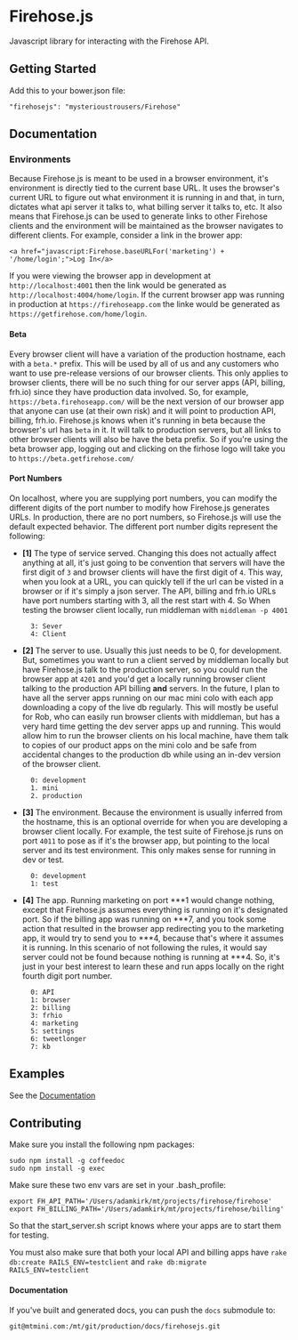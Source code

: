 # Firehose.js

Javascript library for interacting with the Firehose API.

## Getting Started

Add this to your bower.json file:

    "firehosejs": "mysterioustrousers/Firehose"

## Documentation

### Environments

Because Firehose.js is meant to be used in a browser environment, it's environment is directly tied to the current base URL. It uses the browser's current URL to figure out what environment it is running in and that, in turn, dictates what api server it talks to, what billing server it talks to, etc. It also means that Firehose.js can be used to generate links to other Firehose clients and the environment will be maintained as the browser navigates to different clients. For example,
consider a link in the brower app:

    <a href="javascript:Firehose.baseURLFor('marketing') + '/home/login';">Log In</a>
    
If you were viewing the browser app in development at `http://localhost:4001` then the link would be generated as `http://localhost:4004/home/login`. If the current browser app was running in production at `https://firehoseapp.com` the linke would be generated as `https://getfirehose.com/home/login`.

#### Beta

Every browser client will have a variation of the production hostname, each with a `beta.*` prefix. This will be used by all of us and any customers who want to use pre-release versions of our browser clients. This only applies to browser clients, there will be no such thing for our server apps (API, billing, frh.io) since they have production data involved. So, for example, `https://beta.firehoseapp.com/` will be the next version of our browser app that anyone can use (at their own risk) and it will point to production API, billing, frh.io. Firehose.js knows when it's running in beta because the browser's url has `beta` in it. It will talk to production servers, but all links to other browser clients will also be have the beta prefix. So if you're using the beta browser app, logging out and clicking on the firhose logo will take you to `https://beta.getfirehose.com/`

#### Port Numbers

On localhost, where you are supplying port numbers, you can modify the different digits of the port number to modify how Firehose.js generates URLs. In production, there are no port numbers, so Firehose.js will use the default expected behavior. The different port number digits represent the following:

* **[1]** The type of service served. Changing this does not actually affect anything at all, it's just going to be convention that servers will have the first digit of `3` and browser clients will have the first digit of `4`. This way, when you look at a URL, you can quickly tell if the url can be visted in a browser or if it's simply a json server. The API, billing and frh.io URLs have port numbers starting with 3, all the rest start with 4. So When testing the browser client locally, run middleman with `middleman -p 4001` 

    	3: Sever
    	4: Client

* **[2]** The server to use. Usually this just needs to be 0, for development. But, sometimes you want to run a client served by middleman locally but have Firehose.js talk to the production server, so you could run the browser app at `4201` and you'd get a locally running browser client talking to the production API billing **and** servers. In the future, I plan to have all the server apps running on our mac mini colo with each app downloading a copy of the live db regularly. This will mostly be useful for Rob, who can easily run browser clients with middleman, but has a very hard time getting the dev server apps up and running. This would allow him to run the browser clients on his local machine, have them talk to copies of our product apps on the mini colo and be safe from accidental changes to the production db while using an in-dev version
of the browser client.

    	0: development
    	1. mini
    	2. production
    
* **[3]** The environment. Because the environment is usually inferred from the hostname, this is an optional override for when you are developing a browser client locally. For example, the test suite of Firehose.js runs on port `4011` to pose as if it's the browser app, but pointing to the local server and its test environment. This only makes sense for running in dev or test.

		0: development
		1: test
		
* **[4]** The app. Running marketing on port \*\*\*1 would change nothing, except that Firehose.js assumes everything is running on it's designated port. So if the billing app was running on \*\*\*7, and you took some action that resulted in the browser app redirecting you to the marketing app, it would try to send you to \*\*\*4, because that's where it assumes it is running. In this scenario of not following the rules, it would say server could not be found because nothing is running at \*\*\*4. So, it's just in your best interest to learn these and run apps locally on the right fourth digit port number.

    	0: API   
    	1: browser
    	2: billing 
		3: frhio    
    	4: marketing 
    	5: settings   
    	6: tweetlonger 
    	7: kb          




## Examples

See the [Documentation](https://docs.firehoseapp.com/firehosejs)

## Contributing

Make sure you install the following npm packages:

    sudo npm install -g coffeedoc
    sudo npm install -g exec
    
Make sure these two env vars are set in your .bash_profile:

    export FH_API_PATH='/Users/adamkirk/mt/projects/firehose/firehose'
    export FH_BILLING_PATH='/Users/adamkirk/mt/projects/firehose/billing'
    
So that the start_server.sh script knows where your apps are to start them for testing.

You must also make sure that both your local API and billing apps have `rake db:create RAILS_ENV=testclient` and `rake db:migrate RAILS_ENV=testclient`


#### Documentation

If you've built and generated docs, you can push the `docs` submodule to:

    git@mtmini.com:/mt/git/production/docs/firehosejs.git

